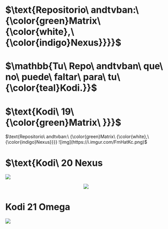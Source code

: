  # $\text{Repositorio\ andtvban:\ {\color{green}Matrix\ {\color{white},\ {\color{indigo}Nexus}}}}$

# $\mathbb{Tu\ Repo\ andtvban\ que\ no\ puede\ faltar\ para\ tu\ {\color{teal}Kodi.}}$


# $\text{Kodi\ 19\ {\color{green}Matrix\ }}}$
$\text{Repositorio\ andtvban:\ {\color{green}Matrix\ {\color{white},\ {\color{indigo}Nexus}}}}
![img](https://i.imgur.com/FmHatKc.png)$

# $\text{Kodi\ 20 Nexus
<p align="left">
<img src="https://img.shields.io/badge/TVBAN-LA%20ORIGINAL-8A2BE2">  
<p align="center">
<img src="https://i.imgur.com/19lQWCN.png">  
</p>

<h1 align="left"> Kodi 21 Omega </h1>
<p align="left">
<img src="https://img.shields.io/badge/ESTADO%20ANDTVBAN-EN%20DESARROLLO%20PROXIMAMENTE-green">
</p>





